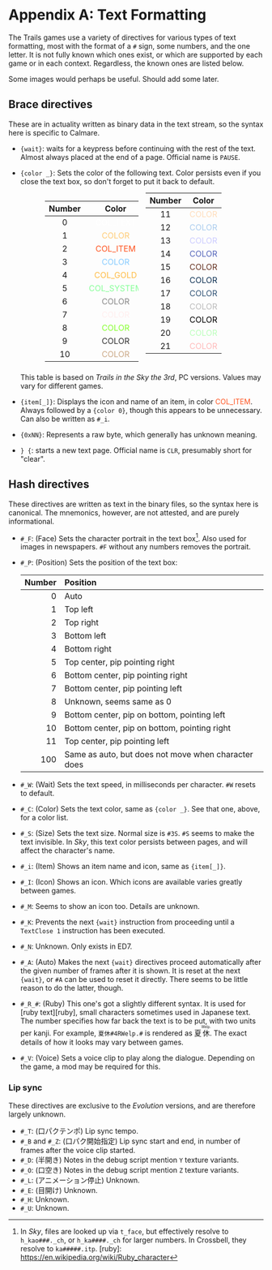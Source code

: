 # Appendix A: Text Formatting

The Trails games use a variety of directives for various types of text formatting, most with the
format of a `#` sign, some numbers, and the one letter. It is not fully known which ones exist, or
which are supported by each game or in each context. Regardless, the known ones are listed below.

Some images would perhaps be useful. Should add some later.

## Brace directives

These are in actuality written as binary data in the text stream, so the syntax here is specific
to Calmare.

- `{wait}`: waits for a keypress before continuing with the rest of the text. Almost always placed
  at the end of a page. Official name is `PAUSE`.
- `{color _}`: Sets the color of the following text. Color persists even if you close the text
  box, so don't forget to put it back to default.

  <div style="columns:2; margin: 0 10%">

  |Number|Color|
  |:-:|:-:|
  |0|<span style=color:#FFF>COL\_TEXT|
  |1|<span style=color:#FC7>COLOR|
  |2|<span style=color:#F52>COL\_ITEM|
  |3|<span style=color:#8CF>COLOR|
  |4|<span style=color:#FB4>COL\_GOLD|
  |5|<span style=color:#8F9>COL\_SYSTEM|
  |6|<span style=color:#888>COLOR|
  |7|<span style=color:#FEE>COLOR|
  |8|<span style=color:#8F3>COLOR|
  |9|<span style=color:#333>COLOR|
  |10|<span style=color:#CA8>COLOR|

  |Number|Color|
  |:-:|:-:|
  |11|<span style=color:#FDB>COLOR|
  |12|<span style=color:#ACE>COLOR|
  |13|<span style=color:#CCF>COLOR|
  |14|<span style=color:#56B>COLOR|
  |15|<span style=color:#632>COLOR|
  |16|<span style=color:#135>COLOR|
  |17|<span style=color:#357>COLOR|
  |18|<span style=color:#BBB>COLOR|
  |19|<span style=color:#000>COLOR|
  |20|<span style=color:#BFB>COLOR|
  |21|<span style=color:#FBB>COLOR|

  </div>

  This table is based on *Trails in the Sky the 3rd*, PC versions. Values may vary for different games.

- `{item[_]}`: Displays the icon and name of an item, in color
  <span style=color:#F52>COL\_ITEM</span>. Always followed by a `{color 0}`, though this appears
  to be unnecessary. Can also be written as `#_i`.

- `{0xNN}`: Represents a raw byte, which generally has unknown meaning.

- `} {`: starts a new text page. Official name is `CLR`, presumably short for "clear".

## Hash directives

These directives are written as text in the binary files, so the syntax here is canonical. The
mnemonics, however, are not attested, and are purely informational.

- `#_F`: (Face) Sets the character portrait in the text box[^kao]. Also used for images in
  newspapers. `#F` without any numbers removes the portrait.

- `#_P`: (Position) Sets the position of the text box:

  |Number|Position|
  |-:|:-|
  |0|Auto|
  |1|Top left|
  |2|Top right|
  |3|Bottom left|
  |4|Bottom right|
  |5|Top center, pip pointing right|
  |6|Bottom center, pip pointing right|
  |7|Bottom center, pip pointing left|
  |8|Unknown, seems same as 0|
  |9|Bottom center, pip on bottom, pointing left|
  |10|Bottom center, pip on bottom, pointing right|
  |11|Top center, pip pointing left|
  |100|Same as auto, but does not move when character does|

- `#_W`: (Wait) Sets the text speed, in milliseconds per character. `#W` resets to default.

- `#_C`: (Color) Sets the text color, same as `{color _}`. See that one, above, for a color list.

- `#_S`: (Size) Sets the text size. Normal size is `#3S`. `#S` seems to make the text invisible.
  In *Sky*, this text color persists between pages, and will affect the character's name.

- `#_i`: (Item) Shows an item name and icon, same as `{item[_]}`.

- `#_I`: (Icon) Shows an icon. Which icons are available varies greatly between games.

- `#_M`: Seems to show an icon too. Details are unknown.

- `#_K`: Prevents the next `{wait}` instruction from proceeding until a `TextClose 1` instruction
  has been executed.

- `#_N`: Unknown. Only exists in ED7.

- `#_A`: (Auto) Makes the next `{wait}` directives proceed automatically after the given number of
  frames after it is shown. It is reset at the next `{wait}`, or `#A` can be used to reset it
  directly. There seems to be little reason to do the latter, though.

- `#_R_#`: (Ruby) This one's got a slightly different syntax. It is used for [ruby text][ruby],
  small characters sometimes used in Japanese text. The number specifies how far back the text is
  to be put, with two units per kanji. For example, `夏休#4RWelp.#` is rendered as
  <ruby>夏<rt></rt>休<rt>Welp.</ruby>. The exact details of how it looks may vary between games.

- `#_V`: (Voice) Sets a voice clip to play along the dialogue. Depending on the game, a mod may
  be required for this.

### Lip sync

These directives are exclusive to the *Evolution* versions, and are therefore largely unknown.

- `#_T`: (口パクテンポ) Lip sync tempo.
- `#_B` and `#_Z`: (口パク開始指定) Lip sync start and end, in number of frames after the voice clip started.
- `#_D`: (半開き) Notes in the debug script mention `Y` texture variants.
- `#_O`: (口空き) Notes in the debug script mention `Z` texture variants.
- `#_L`: (アニメーション停止) Unknown.
- `#_E`: (目開け) Unknown.
- `#_H`: Unknown.
- `#_U`: Unknown.

[^kao]: In *Sky*, files are looked up via `t_face`, but effectively resolve to `h_kao###._ch`, or
  `h_ka####._ch` for larger numbers. In Crossbell, they resolve to `ka#####.itp`.
[ruby]: https://en.wikipedia.org/wiki/Ruby_character
